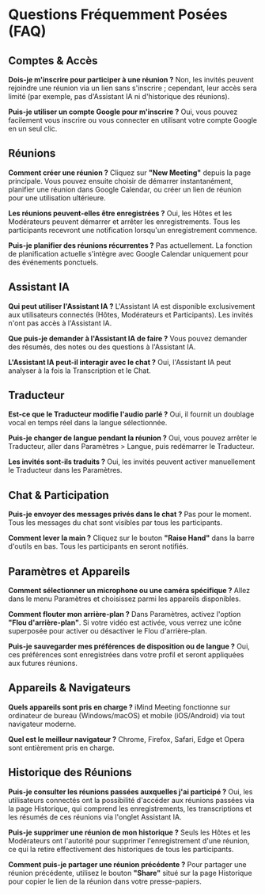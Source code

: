 # Questions Fréquemment Posées (FAQ)

## Comptes & Accès

**Dois-je m\'inscrire pour participer à une réunion ?**
Non, les invités peuvent rejoindre une réunion via un lien sans s\'inscrire ; cependant, leur accès sera limité (par exemple, pas d\'Assistant IA ni d\'historique des réunions).

**Puis-je utiliser un compte Google pour m\'inscrire ?**
Oui, vous pouvez facilement vous inscrire ou vous connecter en utilisant votre compte Google en un seul clic.

## Réunions

**Comment créer une réunion ?**
Cliquez sur **"New Meeting"** depuis la page principale. Vous pouvez ensuite choisir de démarrer instantanément, planifier une réunion dans Google Calendar, ou créer un lien de réunion pour une utilisation ultérieure.

**Les réunions peuvent-elles être enregistrées ?**
Oui, les Hôtes et les Modérateurs peuvent démarrer et arrêter les enregistrements. Tous les participants recevront une notification lorsqu'un enregistrement commence.

**Puis-je planifier des réunions récurrentes ?**
Pas actuellement. La fonction de planification actuelle s'intègre avec Google Calendar uniquement pour des événements ponctuels.

## Assistant IA

**Qui peut utiliser l'Assistant IA ?**
L'Assistant IA est disponible exclusivement aux utilisateurs connectés (Hôtes, Modérateurs et Participants). Les invités n'ont pas accès à l'Assistant IA.

**Que puis-je demander à l'Assistant IA de faire ?**
Vous pouvez demander des résumés, des notes ou des questions à l'Assistant IA.

**L'Assistant IA peut-il interagir avec le chat ?**
Oui, l'Assistant IA peut analyser à la fois la Transcription et le Chat.

## Traducteur

**Est-ce que le Traducteur modifie l'audio parlé ?**
Oui, il fournit un doublage vocal en temps réel dans la langue sélectionnée.

**Puis-je changer de langue pendant la réunion ?**
Oui, vous pouvez arrêter le Traducteur, aller dans Paramètres > Langue, puis redémarrer le Traducteur.

**Les invités sont-ils traduits ?**
Oui, les invités peuvent activer manuellement le Traducteur dans les Paramètres.

## Chat & Participation

**Puis-je envoyer des messages privés dans le chat ?**
Pas pour le moment. Tous les messages du chat sont visibles par tous les participants.

**Comment lever la main ?**
Cliquez sur le bouton **"Raise Hand"** dans la barre d\'outils en bas. Tous les participants en seront notifiés.

## Paramètres et Appareils

**Comment sélectionner un microphone ou une caméra spécifique ?**
Allez dans le menu Paramètres et choisissez parmi les appareils disponibles.

**Comment flouter mon arrière-plan ?**
Dans Paramètres, activez l\'option **"Flou d\'arrière-plan"**. Si votre vidéo est activée, vous verrez une icône superposée pour activer ou désactiver le Flou d\'arrière-plan.

**Puis-je sauvegarder mes préférences de disposition ou de langue ?**
Oui, ces préférences sont enregistrées dans votre profil et seront appliquées aux futures réunions.

## Appareils & Navigateurs

**Quels appareils sont pris en charge ?**
iMind Meeting fonctionne sur ordinateur de bureau (Windows/macOS) et mobile (iOS/Android) via tout navigateur moderne.

**Quel est le meilleur navigateur ?**
Chrome, Firefox, Safari, Edge et Opera sont entièrement pris en charge.

## Historique des Réunions

**Puis-je consulter les réunions passées auxquelles j\'ai participé ?**
Oui, les utilisateurs connectés ont la possibilité d\'accéder aux réunions passées via la page Historique, qui comprend les enregistrements, les transcriptions et les résumés de ces réunions via l\'onglet Assistant IA.

**Puis-je supprimer une réunion de mon historique ?**
Seuls les Hôtes et les Modérateurs ont l\'autorité pour supprimer l\'enregistrement d\'une réunion, ce qui la retire effectivement des historiques de tous les participants.

**Comment puis-je partager une réunion précédente ?**
Pour partager une réunion précédente, utilisez le bouton **"Share"** situé sur la page Historique pour copier le lien de la réunion dans votre presse-papiers.